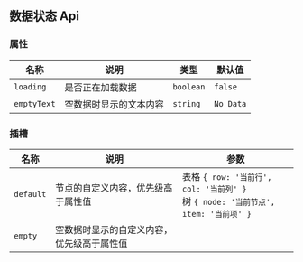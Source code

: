 ## 数据状态 Api

### 属性

| 名称        | 说明                   | 类型      | 默认值    |
| ----------- | ---------------------- | --------- | --------- |
| `loading`   | 是否正在加载数据       | `boolean` | `false`   |
| `emptyText` | 空数据时显示的文本内容 | `string`  | `No Data` |

### 插槽

| 名称      | 说明                                       | 参数                                                                                   |
| --------- | ------------------------------------------ | -------------------------------------------------------------------------------------- |
| `default` | 节点的自定义内容，优先级高于属性值         | 表格 `{ row: '当前行', col: '当前列' }` <br> 树 `{ node: '当前节点', item: '当前项' }` |
| `empty`   | 空数据时显示的自定义内容，优先级高于属性值 |                                                                                        |
